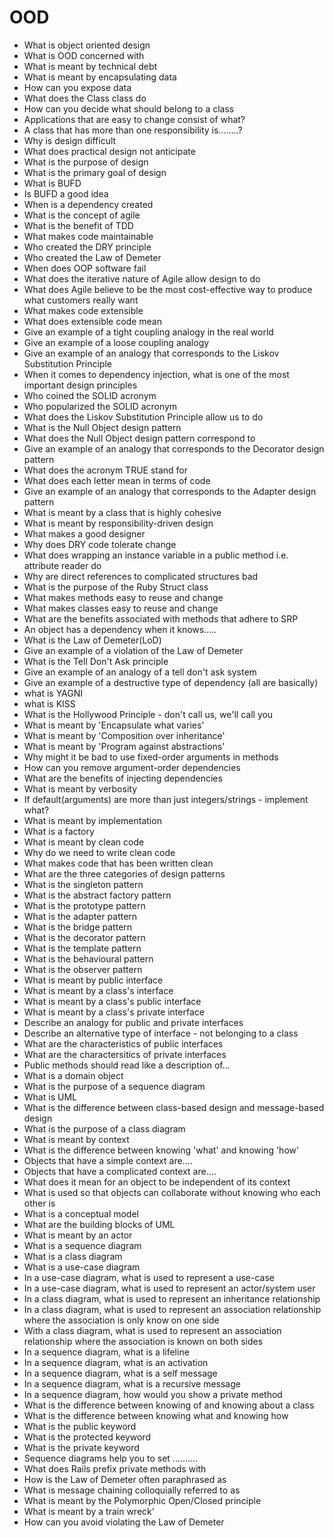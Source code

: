 # OOD

* What is object oriented design
* What is OOD concerned with
* What is meant by technical debt
* What is meant by encapsulating data
* How can you expose data
* What does the Class class do
* How can you decide what should belong to a class
* Applications that are easy to change consist of what?
* A class that has more than one responsibility is........?
* Why is design difficult
* What does practical design not anticipate
* What is the purpose of design
* What is the primary goal of design
* What is BUFD
* Is BUFD a good idea
* When is a dependency created
* What is the concept of agile
* What is the benefit of TDD
* What makes code maintainable
* Who created the DRY principle
* Who created the Law of Demeter
* When does OOP software fail
* What does the iterative nature of Agile allow design to do
* What does Agile believe to be the most cost-effective way to produce what customers really want 
* What makes code extensible
* What does extensible code mean
* Give an example of a tight coupling analogy in the real world
* Give an example of a loose coupling analogy
* Give an example of an analogy that corresponds to the Liskov Substitution Principle
* When it comes to dependency injection, what is one of the most important design principles
* Who coined the SOLID acronym
* Who popularized the SOLID acronym
* What does the Liskov Substitution Principle allow us to do
* What is the Null Object design pattern
* What does the Null Object design pattern correspond to
* Give an example of an analogy that corresponds to the Decorator design pattern
* What  does the acronym TRUE stand for
* What does each letter mean in terms of code
* Give an example of an analogy that corresponds to the Adapter design pattern
* What is meant by a class that is highly cohesive
* What is meant by responsibility-driven design
* What makes a good designer
* Why does DRY code tolerate change
* What does wrapping an instance variable in a public method i.e. attribute reader do
* Why are direct references to complicated structures bad
* What is the purpose of the Ruby Struct class
* What makes methods easy to reuse and change
* What makes classes easy to reuse and change
* What are the benefits associated with methods that adhere to SRP
* An object has a dependency when it knows.....
* What is the Law of Demeter(LoD)
* Give an example of a violation of the Law of Demeter
* What is the Tell Don't Ask principle
* Give an example of an analogy of a tell don't ask system
* Give an example of a destructive type of dependency (all are basically)
* what is YAGNI
* what is KISS
* What is the Hollywood Principle - don't call us, we'll call you
* What is meant by 'Encapsulate what varies'
* What is meant by 'Composition over inheritance'
* What is meant by 'Program against abstractions'
* Why might it be bad to use fixed-order arguments in methods
* How can you remove argument-order dependencies
* What are the benefits of injecting dependencies
* What is meant by verbosity
* If default(arguments) are more than just integers/strings - implement what?
* What is meant by implementation
* What is a factory
* What is meant by clean code
* Why do we need to write clean code
* What makes code that has been written clean
* What are the three categories of design patterns
* What is the singleton pattern
* What is the abstract factory pattern
* What is the prototype pattern
* What is the adapter pattern
* What is the bridge pattern
* What is the decorator pattern
* What is the template pattern
* What is the behavioural pattern
* What is the observer pattern
* What is meant by public interface
* What is meant by a class's interface
* What is meant by a class's public interface
* What is meant by a class's private interface
* Describe an analogy for public and private interfaces
* Describe an alternative type of interface - not belonging to a class
* What are the characteristics of public interfaces
* What are the charactersitics of private interfaces
* Public methods should read like a description of...
* What is a domain object
* What is the purpose of a sequence diagram
* What is UML
* What is the difference between class-based design and message-based design
* What is the purpose of a class diagram
* What is meant by context
* What is the difference between knowing 'what' and knowing 'how'
* Objects that have a simple context are....
* Objects that have a complicated context are....
* What does it mean for an object to be independent of its context
* What is used so that objects can collaborate without knowing who each other is
* What is a conceptual model
* What are the building blocks of UML
* What is meant by an actor
* What is a sequence diagram
* What is a class diagram
* What is a use-case diagram
* In a use-case diagram, what is used to represent a use-case
* In a use-case diagram, what is used to represent an actor/system user
* In a class diagram, what is used to represent an inheritance relationship
* In a class diagram, what is used to represent an association relationship where the association is only know on one side
* With a class diagram, what is used to represent an association relationship where the association is known on both sides
* In a sequence diagram, what is a lifeline
* In a sequence diagram, what is an activation
* In a sequence diagram, what is a self message
* In a sequence diagram, what is a recursive message
* In a sequence diagram, how would you show a private method
* What is the difference between knowing of and knowing about a class
* What is the difference between knowing what and knowing how
* What is the public keyword
* What is the protected keyword
* What is the private keyword
* Sequence diagrams help you to set ..........
* What does Rails prefix private methods with
* How is the Law of Demeter often paraphrased as
* What is message chaining colloquially referred to as
* What is meant by the Polymorphic Open/Closed principle
* What is meant by a train wreck'
* How can you avoid violating the Law of Demeter




